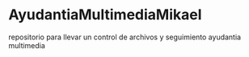 # AyudantiaMultimediaMikael
repositorio para llevar un control de archivos y seguimiento ayudantia multimedia
